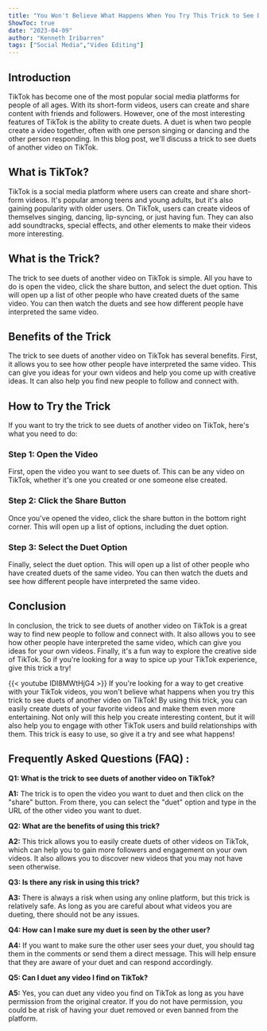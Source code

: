 ```yaml
---
title: "You Won't Believe What Happens When You Try This Trick to See Duets of Another Video on TikTok!"
ShowToc: true 
date: "2023-04-09"
author: "Kenneth Iribarren" 
tags: ["Social Media","Video Editing"]
---
```

## Introduction

TikTok has become one of the most popular social media platforms for people of all ages. With its short-form videos, users can create and share content with friends and followers. However, one of the most interesting features of TikTok is the ability to create duets. A duet is when two people create a video together, often with one person singing or dancing and the other person responding. In this blog post, we'll discuss a trick to see duets of another video on TikTok. 

## What is TikTok?

TikTok is a social media platform where users can create and share short-form videos. It's popular among teens and young adults, but it's also gaining popularity with older users. On TikTok, users can create videos of themselves singing, dancing, lip-syncing, or just having fun. They can also add soundtracks, special effects, and other elements to make their videos more interesting. 

## What is the Trick?

The trick to see duets of another video on TikTok is simple. All you have to do is open the video, click the share button, and select the duet option. This will open up a list of other people who have created duets of the same video. You can then watch the duets and see how different people have interpreted the same video. 

## Benefits of the Trick

The trick to see duets of another video on TikTok has several benefits. First, it allows you to see how other people have interpreted the same video. This can give you ideas for your own videos and help you come up with creative ideas. It can also help you find new people to follow and connect with. 

## How to Try the Trick

If you want to try the trick to see duets of another video on TikTok, here's what you need to do: 

### Step 1: Open the Video

First, open the video you want to see duets of. This can be any video on TikTok, whether it's one you created or one someone else created. 

### Step 2: Click the Share Button

Once you've opened the video, click the share button in the bottom right corner. This will open up a list of options, including the duet option. 

### Step 3: Select the Duet Option

Finally, select the duet option. This will open up a list of other people who have created duets of the same video. You can then watch the duets and see how different people have interpreted the same video. 

## Conclusion

In conclusion, the trick to see duets of another video on TikTok is a great way to find new people to follow and connect with. It also allows you to see how other people have interpreted the same video, which can give you ideas for your own videos. Finally, it's a fun way to explore the creative side of TikTok. So if you're looking for a way to spice up your TikTok experience, give this trick a try!

{{< youtube IDI8MWtHjG4 >}} 
If you're looking for a way to get creative with your TikTok videos, you won't believe what happens when you try this trick to see duets of another video on TikTok! By using this trick, you can easily create duets of your favorite videos and make them even more entertaining. Not only will this help you create interesting content, but it will also help you to engage with other TikTok users and build relationships with them. This trick is easy to use, so give it a try and see what happens!

## Frequently Asked Questions (FAQ) :
**Q1: What is the trick to see duets of another video on TikTok?**

**A1:** The trick is to open the video you want to duet and then click on the "share" button. From there, you can select the "duet" option and type in the URL of the other video you want to duet.

**Q2: What are the benefits of using this trick?**

**A2:** This trick allows you to easily create duets of other videos on TikTok, which can help you to gain more followers and engagement on your own videos. It also allows you to discover new videos that you may not have seen otherwise.

**Q3: Is there any risk in using this trick?**

**A3:** There is always a risk when using any online platform, but this trick is relatively safe. As long as you are careful about what videos you are dueting, there should not be any issues.

**Q4: How can I make sure my duet is seen by the other user?**

**A4:** If you want to make sure the other user sees your duet, you should tag them in the comments or send them a direct message. This will help ensure that they are aware of your duet and can respond accordingly.

**Q5: Can I duet any video I find on TikTok?**

**A5:** Yes, you can duet any video you find on TikTok as long as you have permission from the original creator. If you do not have permission, you could be at risk of having your duet removed or even banned from the platform.


